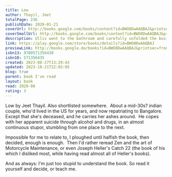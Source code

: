 ```yaml
---  
title: Low  
author: Thayil, Jeet  
totalPage: 236  
publishDate: 2020-01-21  
coverUrl: http://books.google.com/books/content?id=BWO8DwAAQBAJ&printsec=frontcover&img=1&zoom=1&edge=curl&source=gbs_api  
coverSmallUrl: http://books.google.com/books/content?id=BWO8DwAAQBAJ&printsec=frontcover&img=1&zoom=5&edge=curl&source=gbs_api  
description: Ullis went to the bathroom and carefully unfolded the business card and placed it on the sink. Then he rolled up a note and snorted the last of his wife's ashes.Following the death of his wife, Dominic Ullis escapes to Bombay in search of oblivion and a dangerous new drug, Meow Meow. So begins a glorious weekend of misadventure as he tours the teeming, kaleidoscopic city from its sleek eyries of high-capital to the piss-stained streets, encountering a cast with their own stories to tell, but none of whom Ullis - his faculties ever distorted - is quite sure he can trust.Heady, heartbroken and heartfelt, Low is a blazing joyride through the darklands of grief towards obliteration - and, perhaps, epiphany.'Jeet Thayil delights not just in pushing the bounds of possibility, but in smashing them to smithereens.' John Burnside  
link: https://play.google.com/store/books/details?id=BWO8DwAAQBAJ  
previewLink: http://books.google.de/books?id=BWO8DwAAQBAJ&printsec=frontcover&dq=Jeet+Thayil,+Low&hl=&as_pt=BOOKS&cd=1&source=gbs_api  
isbn13: 9780571356430  
isbn10: 571356435  
created: 2023-08-27T13:29:43  
updated: 2023-10-21T22:03:05  
blog: true  
parent: book I've read  
layout: book  
read: 2020-08  
rating: 3  
---  
```

  
Low by Jeet Thayil. Also shortlisted somewhere.  About a mid-30s? indian couple, who'd lived in the US for years, and now repatriating to Bangalore.  Except that she's deceased, and he carries her ashes around.  He copes with her apparent suicide through alcohol and drugs, in an almost continuous stupor, stumbling from one place to the next.    
  
Impossible for me to relate to, I ploughed until halfish the book, then decided, enough is enough.  Then I'd rather reread Zen and the art of Motorcycle Maintenance, or even Joseph Heller's Catch 22 (the book of his which I disliked most, while having read almost all of Heller's books).  
  
And as always: I'm just too stupid to understand the book. So read it yourself and decide, or teach me.